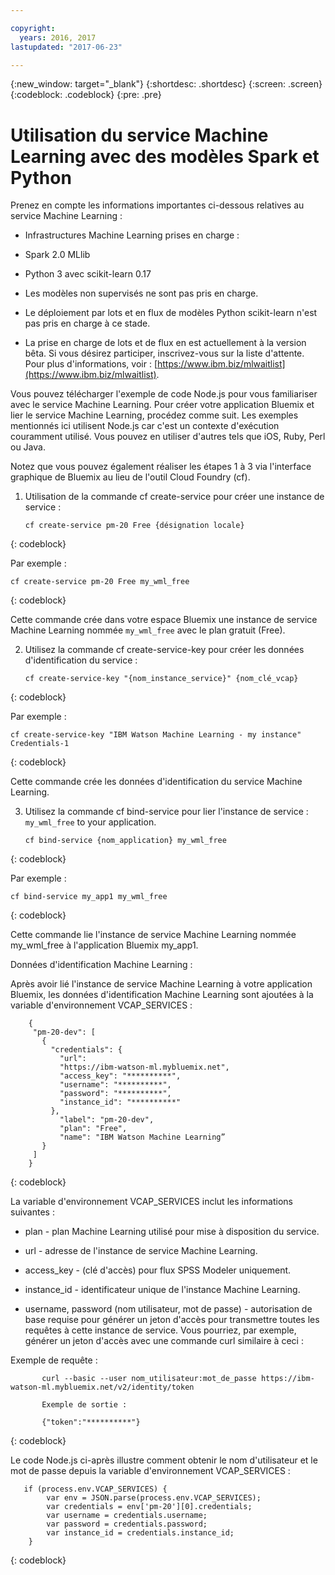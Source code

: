 ```yaml
---

copyright:
  years: 2016, 2017
lastupdated: "2017-06-23"

---
```


{:new_window: target="_blank"}
{:shortdesc: .shortdesc}
{:screen: .screen}
{:codeblock: .codeblock}
{:pre: .pre}

# Utilisation du service Machine Learning avec des modèles Spark et Python


Prenez en compte les informations importantes ci-dessous relatives au service Machine Learning :

*  Infrastructures Machine Learning prises en charge :

  *  Spark 2.0 MLlib
  *  Python 3 avec scikit-learn 0.17

*  Les modèles non supervisés ne sont pas pris en charge.

*  Le déploiement par lots et en flux de modèles Python scikit-learn n'est pas pris en charge à ce stade. 

*  La prise en charge de lots et de flux en est actuellement à la version bêta. Si vous désirez participer, inscrivez-vous sur la liste d'attente. Pour plus d'informations,  voir : [https://www.ibm.biz/mlwaitlist](https://www.ibm.biz/mlwaitlist).

Vous pouvez télécharger l'exemple de code Node.js pour vous familiariser avec le service Machine
Learning. Pour créer votre application Bluemix et lier le service Machine Learning, procédez comme suit. Les exemples mentionnés ici utilisent Node.js car c'est un contexte d'exécution couramment utilisé. Vous pouvez en utiliser d'autres tels que iOS, Ruby, Perl ou Java.

Notez que vous pouvez également réaliser les étapes 1 à 3 via l'interface graphique de Bluemix au lieu de l'outil Cloud Foundry
(cf).

1. Utilisation de la commande cf create-service pour créer une instance de service :

   ```
   cf create-service pm-20 Free {désignation locale}
   ```
{: codeblock}

   Par exemple :

   ```
   cf create-service pm-20 Free my_wml_free
   ```
{: codeblock}

   Cette commande crée dans votre espace Bluemix une instance de service Machine Learning nommée ```my_wml_free``` avec le plan gratuit (Free).

2. Utilisez la commande cf create-service-key pour créer les données d'identification du service :

   ```
   cf create-service-key "{nom_instance_service}" {nom_clé_vcap}
   ```
{: codeblock}

   Par exemple :

   ```
   cf create-service-key "IBM Watson Machine Learning - my instance" Credentials-1
   ```
{: codeblock}

   Cette commande crée les données d'identification du service Machine Learning.

3. Utilisez la commande cf bind-service pour lier l'instance de service : 
   ```my_wml_free``` to your application.

   ```
   cf bind-service {nom_application} my_wml_free
   ```
{: codeblock}

   Par exemple :

   ```
   cf bind-service my_app1 my_wml_free
   ```
{: codeblock}

   Cette commande lie l'instance de service Machine Learning nommée my_wml_free à l'application Bluemix my_app1.



Données d'identification Machine Learning :

   Après avoir lié l'instance de service Machine Learning à votre application Bluemix, les données d'identification Machine Learning sont ajoutées à la variable d'environnement VCAP_SERVICES :

```
    {
     "pm-20-dev": [
       {
         "credentials": {
           "url":
           "https://ibm-watson-ml.mybluemix.net",
           "access_key": "**********",
           "username": "**********",
           "password": "**********",
           "instance_id": "**********"
         },
           "label": "pm-20-dev",
           "plan": "Free",
           "name": "IBM Watson Machine Learning”
       }
     ]
    }
```
{: codeblock}

   La variable d'environnement VCAP_SERVICES inclut les informations suivantes :

   * plan - plan Machine Learning utilisé pour mise à disposition du service.

   * url - adresse de l'instance de service Machine Learning.

   * access_key - (clé d'accès) pour flux SPSS Modeler uniquement.

   * instance_id - identificateur unique de l'instance Machine Learning.

   * username, password (nom utilisateur, mot de passe) - autorisation de base requise pour générer un jeton d'accès pour transmettre toutes les requêtes à cette instance de service. Vous pourriez, par exemple, générer un jeton d'accès avec une commande curl similaire à ceci :

Exemple de requête :

```
       curl --basic --user nom_utilisateur:mot_de_passe https://ibm-watson-ml.mybluemix.net/v2/identity/token

       Exemple de sortie :

       {"token":"**********"}
```
{: codeblock}

   Le code Node.js ci-après illustre comment obtenir le nom d'utilisateur et le mot de passe depuis la variable d'environnement VCAP_SERVICES :

```
   if (process.env.VCAP_SERVICES) {
        var env = JSON.parse(process.env.VCAP_SERVICES);
        var credentials = env['pm-20'][0].credentials;
        var username = credentials.username;
        var password = credentials.password;
        var instance_id = credentials.instance_id;
    }
```
{: codeblock}
